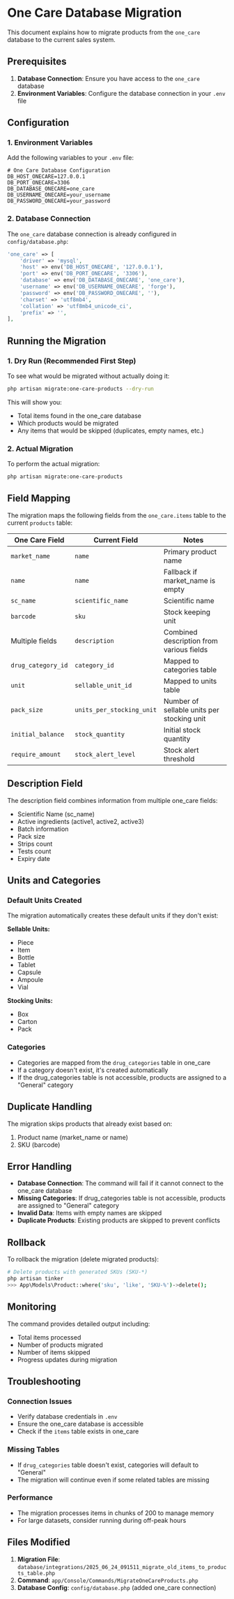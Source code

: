 # One Care Database Migration

This document explains how to migrate products from the `one_care` database to the current sales system.

## Prerequisites

1. **Database Connection**: Ensure you have access to the `one_care` database
2. **Environment Variables**: Configure the database connection in your `.env` file

## Configuration

### 1. Environment Variables

Add the following variables to your `.env` file:

```env
# One Care Database Configuration
DB_HOST_ONECARE=127.0.0.1
DB_PORT_ONECARE=3306
DB_DATABASE_ONECARE=one_care
DB_USERNAME_ONECARE=your_username
DB_PASSWORD_ONECARE=your_password
```

### 2. Database Connection

The `one_care` database connection is already configured in `config/database.php`:

```php
'one_care' => [
    'driver' => 'mysql',
    'host' => env('DB_HOST_ONECARE', '127.0.0.1'),
    'port' => env('DB_PORT_ONECARE', '3306'),
    'database' => env('DB_DATABASE_ONECARE', 'one_care'),
    'username' => env('DB_USERNAME_ONECARE', 'forge'),
    'password' => env('DB_PASSWORD_ONECARE', ''),
    'charset' => 'utf8mb4',
    'collation' => 'utf8mb4_unicode_ci',
    'prefix' => '',
],
```

## Running the Migration

### 1. Dry Run (Recommended First Step)

To see what would be migrated without actually doing it:

```bash
php artisan migrate:one-care-products --dry-run
```

This will show you:
- Total items found in the one_care database
- Which products would be migrated
- Any items that would be skipped (duplicates, empty names, etc.)

### 2. Actual Migration

To perform the actual migration:

```bash
php artisan migrate:one-care-products
```

## Field Mapping

The migration maps the following fields from the `one_care.items` table to the current `products` table:

| One Care Field | Current Field | Notes |
|----------------|---------------|-------|
| `market_name` | `name` | Primary product name |
| `name` | `name` | Fallback if market_name is empty |
| `sc_name` | `scientific_name` | Scientific name |
| `barcode` | `sku` | Stock keeping unit |
| Multiple fields | `description` | Combined description from various fields |
| `drug_category_id` | `category_id` | Mapped to categories table |
| `unit` | `sellable_unit_id` | Mapped to units table |
| `pack_size` | `units_per_stocking_unit` | Number of sellable units per stocking unit |
| `initial_balance` | `stock_quantity` | Initial stock quantity |
| `require_amount` | `stock_alert_level` | Stock alert threshold |

## Description Field

The description field combines information from multiple one_care fields:
- Scientific Name (sc_name)
- Active ingredients (active1, active2, active3)
- Batch information
- Pack size
- Strips count
- Tests count
- Expiry date

## Units and Categories

### Default Units Created

The migration automatically creates these default units if they don't exist:

**Sellable Units:**
- Piece
- Item
- Bottle
- Tablet
- Capsule
- Ampoule
- Vial

**Stocking Units:**
- Box
- Carton
- Pack

### Categories

- Categories are mapped from the `drug_categories` table in one_care
- If a category doesn't exist, it's created automatically
- If the drug_categories table is not accessible, products are assigned to a "General" category

## Duplicate Handling

The migration skips products that already exist based on:
1. Product name (market_name or name)
2. SKU (barcode)

## Error Handling

- **Database Connection**: The command will fail if it cannot connect to the one_care database
- **Missing Categories**: If drug_categories table is not accessible, products are assigned to "General" category
- **Invalid Data**: Items with empty names are skipped
- **Duplicate Products**: Existing products are skipped to prevent conflicts

## Rollback

To rollback the migration (delete migrated products):

```bash
# Delete products with generated SKUs (SKU-*)
php artisan tinker
>>> App\Models\Product::where('sku', 'like', 'SKU-%')->delete();
```

## Monitoring

The command provides detailed output including:
- Total items processed
- Number of products migrated
- Number of items skipped
- Progress updates during migration

## Troubleshooting

### Connection Issues
- Verify database credentials in `.env`
- Ensure the one_care database is accessible
- Check if the `items` table exists in one_care

### Missing Tables
- If `drug_categories` table doesn't exist, categories will default to "General"
- The migration will continue even if some related tables are missing

### Performance
- The migration processes items in chunks of 200 to manage memory
- For large datasets, consider running during off-peak hours

## Files Modified

1. **Migration File**: `database/integrations/2025_06_24_091511_migrate_old_items_to_products_table.php`
2. **Command**: `app/Console/Commands/MigrateOneCareProducts.php`
3. **Database Config**: `config/database.php` (added one_care connection) 